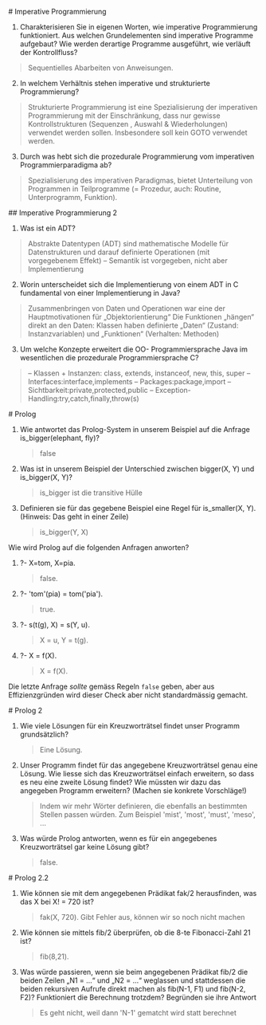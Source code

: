 # Imperative Programmierung

1. Charakterisieren Sie in eigenen Worten, wie imperative Programmierung funktioniert. Aus welchen Grundelementen sind imperative Programme aufgebaut? Wie werden derartige Programme ausgeführt, wie verläuft der Kontrollfluss?

> Sequentielles Abarbeiten von Anweisungen.

2. In welchem Verhältnis stehen imperative und strukturierte Programmierung?

> Strukturierte Programmierung ist eine Spezialisierung der imperativen Programmierung mit der Einschränkung, dass nur gewisse Kontrollstrukturen (Sequenzen , Auswahl & Wiederholungen) verwendet werden sollen.
> Insbesondere soll kein GOTO verwendet werden.

3. Durch was hebt sich die prozedurale Programmierung vom imperativen Programmierparadigma ab?

> Spezialisierung des imperativen Paradigmas, bietet Unterteilung von Programmen in Teilprogramme (= Prozedur, auch: Routine, Unterprogramm, Funktion).

## Imperative Programmierung 2

1. Was ist ein ADT?

> Abstrakte Datentypen (ADT) sind mathematische Modelle für Datenstrukturen und darauf definierte Operationen (mit vorgegebenem Effekt)
> – Semantik ist vorgegeben, nicht aber Implementierung

2. Worin unterscheidet sich die Implementierung von einem ADT in C fundamental von einer Implementierung in Java?

> Zusammenbringen von Daten und Operationen war eine der Hauptmotivationen für „Objektorientierung“
> Die Funktionen „hängen“ direkt an den Daten: Klassen haben definierte „Daten“ (Zustand: Instanzvariablen) und „Funktionen“ (Verhalten: Methoden)

3. Um welche Konzepte erweitert die OO- Programmiersprache Java im wesentlichen die prozedurale Programmiersprache C?

> – Klassen + Instanzen: class, extends, instanceof, new, this, super
> – Interfaces:interface,implements
> – Packages:package,import
> – Sichtbarkeit:private,protected,public
> – Exception-Handling:try,catch,finally,throw(s)

# Prolog

1. Wie antwortet das Prolog-System in unserem
   Beispiel auf die Anfrage is_bigger(elephant,
   fly)?
   > false
2. Was ist in unserem Beispiel der Unterschied
   zwischen bigger(X, Y) und is_bigger(X, Y)?
   > is_bigger ist die transitive Hülle
3. Definieren sie für das gegebene Beispiel eine Regel
   für is_smaller(X, Y). (Hinweis: Das geht in
   einer Zeile)
   > is_bigger(Y, X)

Wie wird Prolog auf die folgenden Anfragen anworten?

1. ?- X=tom, X=pia.
   > false.
2. ?- 'tom'(pia) = tom('pia').
   > true.
3. ?- s(t(g), X) = s(Y, u).
   > X = u,
   > Y = t(g).
4. ?- X = f(X).
   > X = f(X).

Die letzte Anfrage _sollte_ gemäss Regeln `false` geben, aber aus Effizienzgründen wird dieser Check aber nicht standardmässig gemacht.

# Prolog 2

1. Wie viele Lösungen für ein Kreuzworträtsel findet unser Programm grundsätzlich?
   > Eine Lösung.
2. Unser Programm findet für das angegebene Kreuzworträtsel genau eine Lösung. Wie liesse sich das Kreuzworträtsel einfach erweitern, so dass es neu eine zweite Lösung findet? Wie müssten wir dazu das angegeben Programm erweitern? (Machen sie konkrete Vorschläge!)
   > Indem wir mehr Wörter definieren, die ebenfalls an bestimmten Stellen passen würden. Zum Beispiel 'mist', 'most', 'must', 'meso', ...
3. Was würde Prolog antworten, wenn es für ein angegebenes Kreuzworträtsel gar keine Lösung gibt?
   > false.

# Prolog 2.2

1. Wie können sie mit dem angegebenen Prädikat fak/2 herausfinden, was das X bei X! = 720 ist?
   > fak(X, 720).
   > Gibt Fehler aus, können wir so noch nicht machen
2. Wie können sie mittels fib/2 überprüfen, ob die 8-te Fibonacci-Zahl 21 ist?
   > fib(8,21).
3. Was würde passieren, wenn sie beim angegebenen Prädikat fib/2 die beiden Zeilen „N1 = ...“ und „N2 = ...“ weglassen und stattdessen die beiden rekursiven Aufrufe direkt machen als fib(N-1, F1) und fib(N-2, F2)? Funktioniert die Berechnung trotzdem? Begründen sie ihre Antwort
   > Es geht nicht, weil dann 'N-1' gematcht wird statt berechnet
